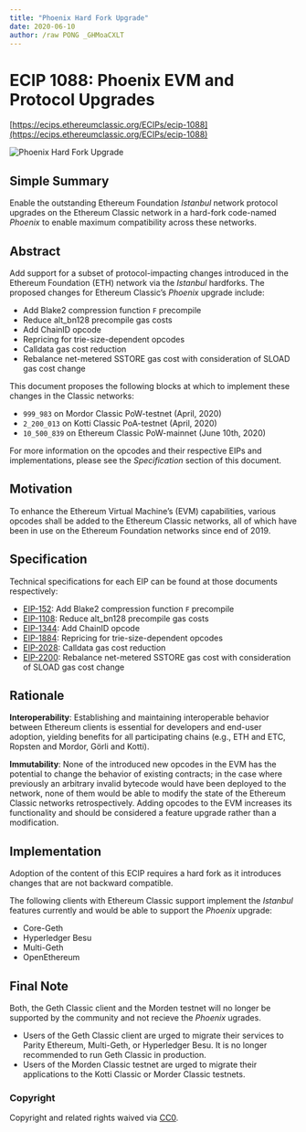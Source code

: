 ```yaml
---
title: "Phoenix Hard Fork Upgrade"
date: 2020-06-10
author: /raw PONG _GHMoaCXLT
---
```


# ECIP 1088: Phoenix EVM and Protocol Upgrades

[https://ecips.ethereumclassic.org/ECIPs/ecip-1088](https://ecips.ethereumclassic.org/ECIPs/ecip-1088)

![Phoenix Hard Fork Upgrade](./pheonix_fire.gif)

## Simple Summary

Enable the outstanding Ethereum Foundation *Istanbul* network protocol upgrades on the Ethereum Classic network in a hard-fork code-named *Phoenix* to enable maximum compatibility across these networks.

## Abstract

Add support for a subset of protocol-impacting changes introduced in the Ethereum Foundation (ETH) network via the *Istanbul* hardforks. The proposed changes for Ethereum Classic’s *Phoenix* upgrade include:

* Add Blake2 compression function `F` precompile
* Reduce alt_bn128 precompile gas costs
* Add ChainID opcode
* Repricing for trie-size-dependent opcodes
* Calldata gas cost reduction
* Rebalance net-metered SSTORE gas cost with consideration of SLOAD gas cost change

This document proposes the following blocks at which to implement these changes in the Classic networks:

* `999_983` on Mordor Classic PoW-testnet (April, 2020)
* `2_200_013` on Kotti Classic PoA-testnet (April, 2020)
* `10_500_839` on Ethereum Classic PoW-mainnet (June 10th, 2020)

For more information on the opcodes and their respective EIPs and implementations, please see the *Specification* section of this document.

## Motivation

To enhance the Ethereum Virtual Machine’s (EVM) capabilities, various opcodes shall be added to the Ethereum Classic networks, all of which have been in use on the Ethereum Foundation networks since end of 2019.

## Specification

Technical specifications for each EIP can be found at those documents respectively:

* [EIP-152](https://eips.ethereum.org/EIPS/eip-152): Add Blake2 compression function `F` precompile
* [EIP-1108](https://eips.ethereum.org/EIPS/eip-1108): Reduce alt_bn128 precompile gas costs
* [EIP-1344](https://eips.ethereum.org/EIPS/eip-1344): Add ChainID opcode
* [EIP-1884](https://eips.ethereum.org/EIPS/eip-1884): Repricing for trie-size-dependent opcodes
* [EIP-2028](https://eips.ethereum.org/EIPS/eip-2028): Calldata gas cost reduction
* [EIP-2200](https://eips.ethereum.org/EIPS/eip-2200): Rebalance net-metered SSTORE gas cost with consideration of SLOAD gas cost change

## Rationale

**Interoperability**: Establishing and maintaining interoperable behavior between Ethereum clients is essential for developers and end-user adoption, yielding benefits for all participating chains (e.g., ETH and ETC, Ropsten and Mordor, Görli and Kotti).

**Immutability**: None of the introduced new opcodes in the EVM has the potential to change the behavior of existing contracts; in the case where previously an arbitrary invalid bytecode would have been deployed to the network, none of them would be able to modify the state of the Ethereum Classic networks retrospectively. Adding opcodes to the EVM increases its functionality and should be considered a feature upgrade rather than a modification.

## Implementation

Adoption of the content of this ECIP requires a hard fork as it introduces changes that are not backward compatible.

The following clients with Ethereum Classic support implement the *Istanbul* features currently and would be able to support the *Phoenix* upgrade:

* Core-Geth
* Hyperledger Besu
* Multi-Geth
* OpenEthereum

## Final Note

Both, the Geth Classic client and the Morden testnet will no longer be supported by the community and not recieve the *Phoenix* ugrades.

* Users of the Geth Classic client are urged to migrate their services to Parity Ethereum, Multi-Geth, or Hyperledger Besu. It is no longer recommended to run Geth Classic in production.
* Users of the Morden Classic testnet are urged to migrate their applications to the Kotti Classic or Morder Classic testnets.

### Copyright

Copyright and related rights waived via [CC0](https://creativecommons.org/publicdomain/zero/1.0/).
